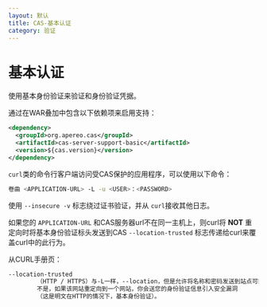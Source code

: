 ```yaml
---
layout: 默认
title: CAS-基本认证
category: 验证
---
```


# 基本认证

使用基本身份验证来验证和身份验证凭据。

通过在WAR叠加中包含以下依赖项来启用支持：

```xml
<dependency>
  <groupId>org.apereo.cas</groupId>
  <artifactId>cas-server-support-basic</artifactId>
  <version>${cas.version}</version>
</dependency>
```

`curl`类的命令行客户端访问受CAS保护的应用程序，可以使用以下命令：

```bash
卷曲 <APPLICATION-URL> -L -u <USER>：<PASSWORD>
```

使用 `--insecure -v` 标志绕过证书验证，并从 `curl`接收其他日志。

如果您的 `APPLICATION-URL` 和CAS服务器url不在同一主机上，则curl将 **NOT** 重定向时将基本身份验证标头发送到CAS `--location-trusted` 标志传递给curl来覆盖curl中的此行为。

从CURL手册页：

```bash
--location-trusted
        （HTTP / HTTPS）与-L一样，--location，但是允许将名称和密码发送到站点可能重定向到的所有主机。 这可能会或可能
        不是，如果该网站重定向到一个网站，你会送您的身份验证信息引入安全漏洞 
        （这是明文在HTTP的情况下，基本身份验证）。
```
